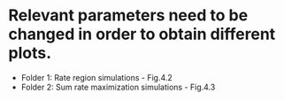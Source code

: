 # Relevant parameters need to be changed in order to obtain different plots.
* Folder 1: Rate region simulations - Fig.4.2
* Folder 2: Sum rate maximization simulations - Fig.4.3
